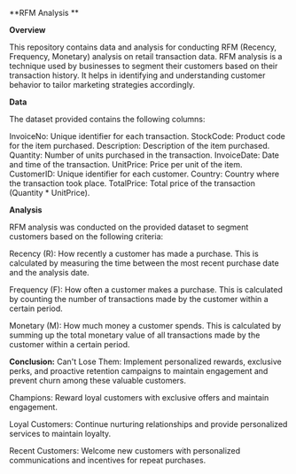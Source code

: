 **RFM Analysis **

**Overview**

This repository contains data and analysis for conducting RFM (Recency, Frequency, Monetary) analysis on retail transaction data. RFM analysis is a technique used by businesses to segment their customers based on their transaction history. It helps in identifying and understanding customer behavior to tailor marketing strategies accordingly.

**Data**

The dataset provided contains the following columns:

InvoiceNo: Unique identifier for each transaction.
StockCode: Product code for the item purchased.
Description: Description of the item purchased.
Quantity: Number of units purchased in the transaction.
InvoiceDate: Date and time of the transaction.
UnitPrice: Price per unit of the item.
CustomerID: Unique identifier for each customer.
Country: Country where the transaction took place.
TotalPrice: Total price of the transaction (Quantity * UnitPrice).

**Analysis**

RFM analysis was conducted on the provided dataset to segment customers based on the following criteria:

Recency (R): How recently a customer has made a purchase. This is calculated by measuring the time between the most recent purchase date and the analysis date.

Frequency (F): How often a customer makes a purchase. This is calculated by counting the number of transactions made by the customer within a certain period.

Monetary (M): How much money a customer spends. This is calculated by summing up the total monetary value of all transactions made by the customer within a certain period.

**Conclusion:**
Can't Lose Them: Implement personalized rewards, exclusive perks, and proactive retention campaigns to maintain engagement and prevent churn among these valuable customers.

Champions: Reward loyal customers with exclusive offers and maintain engagement.

Loyal Customers: Continue nurturing relationships and provide personalized services to maintain loyalty.

Recent Customers: Welcome new customers with personalized communications and incentives for repeat purchases.
